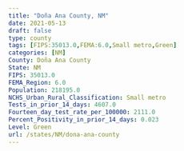 ```yaml
---
title: "Doña Ana County, NM"
date: 2021-05-13
draft: false
type: county
tags: [FIPS:35013.0,FEMA:6.0,Small metro,Green]
categories: [NM]
County: Doña Ana County
State: NM
FIPS: 35013.0
FEMA_Region: 6.0
Population: 218195.0
NCHS_Urban_Rural_Classification: Small metro
Tests_in_prior_14_days: 4607.0
Fourteen_day_test_rate_per_100000: 2111.0
Percent_Positivity_in_prior_14_days: 0.023
Level: Green
url: /states/NM/dona-ana-county
---
```



